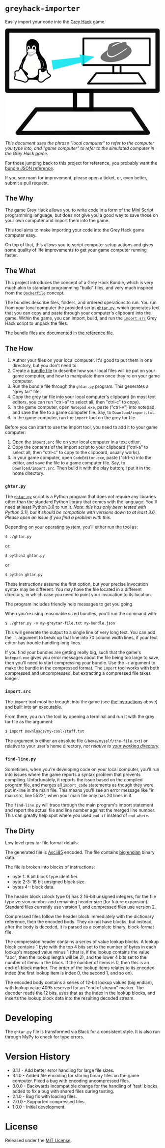 # `greyhack-importer`

Easily import your code into the [Grey Hack](https://store.steampowered.com/app/605230/Grey_Hack/) game.

![Logo](logo.svg)

*This document uses the phrase "local computer" to refer to the computer you type into, and "game computer" to refer to the simulated computer in the Grey Hack game.*

For those jumping back to this project for reference, you probably want the [bundle JSON reference](bundle-files.md).

If you see room for improvement, please open a ticket, or, even better, submit a pull request.


## The Why

The game Grey Hack allows you to write code in a form of the [Mini Script](https://miniscript.org/) programming language, but does not give you a good way to save those on your own computer and import them into the game.

This tool aims to make importing your code into the Grey Hack game computer easy.

On top of that, this allows you to script computer setup actions and gives some quality of life improvements to get your game computer running faster.


## The What

This project introduces the concept of a Grey Hack Bundle, which is very much akin to standard programming "build" files, and very much inspired from the [`Dockerfile`](https://docs.docker.com/engine/reference/builder/) concept.

The bundles describe files, folders, and ordered operations to run.  You run from your local computer the provided script [`ghtar.py`](ghtar.py), which generates text that you can copy and paste through your computer's clipboard into the game.  Within the game, you can import, build, and run the [`import.src`](import.src) Grey Hack script to unpack the files.

The bundle files are documented in [the reference file](bundle-files.md).


## The How

1. Author your files on your local computer.  It's good to put them in one directory, but you don't need to.
2. Create a [bundle file](bundle-files.md) to describe how your local files will be put on your game computer, and how to manipulate them once they're on your game computer.
3. Run the bundle file through the `ghtar.py` program.  This generates a "grey tar" file.
4. Copy the grey tar file into your local computer's clipboard (in most text editors, you can run "ctrl-a" to select all, then "ctrl-c" to copy).
5. In the game computer, open `Notepad.exe`, paste ("ctrl-v") into notepad, and save the file to a game computer file.  Say, to `Download/import.txt`.
6. In the game computer, run the `import` tool on the grey tar file.

Before you can start to use the import tool, you need to add it to your game computer:

1. Open the [`import.src`](import.src) file on your local computer in a text editor.
2. Copy the contents of the import script to your clipboard ("ctrl-a" to select all, then "ctrl-c" to copy to the clipboard, usually works).
3. In your game computer, open `CodeEditor.exe`, paste ("ctrl-v) into the editor, and save the file to a game computer file.  Say, to `Download/import.src`.  Then build it with the play button; I put it in the home directory.

### `ghtar.py`

The [`ghtar.py`](ghtar.py) script is a Python program that does not require any libraries other than the standard Python library that comes with the language.  You'll need at least Python 3.6 to run it. *Note: this has only been tested with Python 3.11, but it should be compatible with versions down to at least 3.6.  Please open an issue if you find a problem with this.*

Depending on your operating system, you'll either run the tool as:

```bash
$ ./ghtar.py
```

or:

```bash
$ python3 ghtar.py
```

or

```bash
$ python ghtar.py
```

These instructions assume the first option, but your precise invocation syntax may be different.  You may have the file located in a different directory, in which case you need to point your invocation to its location.

The program includes friendly help messages to get you going.

When you're using reasonable sized bundles, you'll run the command with:

```
$ ./ghtar.py -o my-greytar-file.txt my-bundle.json
```

This will generate the output to a single line of very long text.  You can add the `-l` argument to break up that line into 70 column width lines, if your text editor has trouble handling long lines.

If you find your bundles are getting really big, such that the game's `Notepad.exe` gives you error messages about the file being too large to save, then you'll need to start compressing your bundle.  Use the `-z` argument to make the bundle in the compressed format.  The `import` tool works with both compressed and uncompressed, but extracting a compressed file takes longer.


### `import.src`

The `import` tool must be brought into the game (see [the instructions](#the-how) above) and built into an executable.

From there, you run the tool by opening a terminal and run it with the grey tar file as the argument:

```bash
$ import Downloads/my-cool-stuff.txt
```

The argument is either an absolute file (`/home/myself/the-file.txt`) or relative to your user's home directory, *not relative to [your working directory](https://greytracker.org/bugzilla/show_bug.cgi?id=630).*


### `find-line.py`

Sometimes, when you're developing code on your local computer, you'll run into issues where the game reports a syntax problem that prevents compiling.  Unfortunately, it reports the issue based on the compiled program file, and merges all `import_code` statements as though they were put in-line in the main file.  This means you'll see an error message like "in main.src, line 5523", when your main file only has 20 lines in it.

The `find-line.py` will trace through the main program's import statement and report the actual file and line number against the merged line number.  This can greatly help spot where you used `end if` instead of `end where`.


## The Dirty

Low level grey tar file format details:

The generated file is [Ascii85](https://en.wikipedia.org/wiki/Ascii85) encoded.  The file contains [big endian](https://en.wikipedia.org/wiki/Endianness) binary data.

The file is broken into blocks of instructions:

* byte 1: 8 bit block type identifier.
* byte 2-3: 16 bit unsigned block size.
* bytes 4-: block data.

The header block (block type 0) has 2 16-bit unsigned integers, for the file type version number and remaining header size (for future expansion).  Standard files currently use version 1, and compressed files use version 2.

Compressed files follow the header block immediately with the dictionary reference, then the encoded body.  They do not have blocks, but instead, after the body is decoded, it is parsed as a complete binary, block-format file.

The compression header contains a series of value lookup blocks.  A lookup block contains 1 byte with the top 4 bits set to the number of bytes in each lookup's mapped value minus 1 (that is, if the lookup contains the value "abc", then the lookup length will be 2), and the lower 4 bits set to the number of items in the block.  If the number of items is 0, then this is an end-of-block marker.  The order of the lookup items relates to its encoded index (the first lookup item is index 0, the second 1, and so on).

The encoded body contains a series of 12-bit lookup values (big endian), with lookup value 4095 reserved for an "end of stream" marker.  The decoder reads the 12 bits, uses that as the index in the lookup blocks, and inserts the lookup block data into the resulting decoded stream.


# Developing

The `ghtar.py` file is transformed via Black for a consistent style.  It is also run through MyPy to check for type errors.


# Version History

* 3.1.1 - Add better error handling for large file sizes.
* 3.1.0 - Added file encoding for storing binary files on the game computer.  Fixed a bug with encoding uncompressed files.
* 3.0.0 - Backwards incompatible change for the handling of 'test' blocks, added to fix a bug with shared files during testing.
* 2.1.0 - Bug fix with loading files.
* 2.0.0 - Supported compressed files.
* 1.0.0 - Initial development.

# License

Released under the [MIT License](LICENSE).
